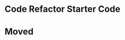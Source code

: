 # Code Refactor Starter Code
# Moved <title> up one line
# Added <header>
# Replaced the top & botton <div> with <section> to clean it up
# Added id="search-engine-optimization" to make the link work properly
# I spaced everything out to make it easer make sense of
# Reorganized css
